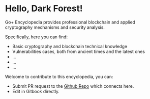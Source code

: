 # Hello, Dark Forest!

Go+ Encyclopedia provides professional blockchain and applied cryptography mechanisms and security analysis.

Specifically, here you can find:

* Basic cryptography and blockchain technical knowledge
* Vulnerabilities cases, both from ancient times and the latest ones
* ...
* ...
* ...

Welcome to contribute to this encyclopedia, you can:

* Submit PR request to the [Github Repo](https://github.com/GoPlusLabs/GoPlusSecurityWiki) which connects here.
* Edit in Gitbook directly.

